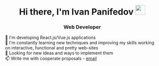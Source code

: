 <h1 align="center">Hi there, I'm Ivan Panifedov</a> 
<img src="https://github.com/blackcater/blackcater/raw/main/images/Hi.gif" height="32"/></h1>
<h3 align="center">Web Developer</h3>

🌱 I'm developing React.js/Vue.js applications<br>
🤔 I'm constantly learning new techniques and improving my skills working on interactive, functional and pretty web-sites<br>
🔭 Looking for new ideas and ways to implement them<br>
📫 Write me with cooperate proposals - [email](mailto:ivan.panifedov@gmail.com)
